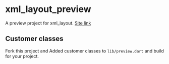 # xml_layout_preview

A preview project for xml_layout. [Site link](https://gsioteam.github.io/xml_layout_preview/)

## Customer classes

Fork this project and Added customer classes to `lib/preview.dart` and build for your project.
